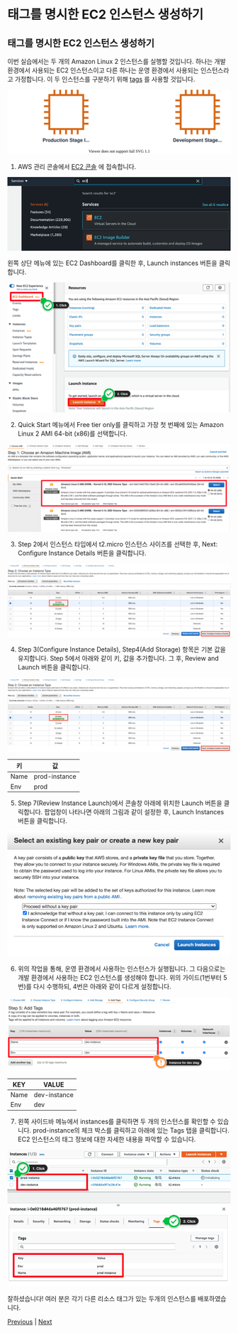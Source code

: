 # 태그를 명시한 EC2 인스턴스 생성하기

## 태그를 명시한 EC2 인스턴스 생성하기
이번 실습에서는 두 개의 Amazon Linux 2 인스턴스를 실행할 것입니다. 하나는 개발 환경에서 사용되는 EC2 인스턴스이고 다른 하나는 운영 환경에서 사용되는 인스턴스라고 가정합니다. 이 두 인스턴스를 구분하기 위해 [tags](https://docs.aws.amazon.com/general/latest/gr/aws_tagging.html) 를 사용할 것입니다.

![](../../images/two-ec2-instances.svg)

1. AWS 관리 콘솔에서 [EC2 콘솔](https://console.aws.amazon.com/ec2/v2/home) 에 접속합니다.

![](../../images/iam-1-01.png)

왼쪽 상단 메뉴에 있는 EC2 Dashboard를 클릭한 후, Launch instances 버튼을 클릭합니다.

![](../../images/ec2-lab-03.png)

2. Quick Start 메뉴에서 Free tier only를 클릭하고 가장 첫 번째에 있는 Amazon Linux 2 AMI 64-bit (x86)를 선택합니다.

![](../../images/ec2-lab-04.png)

3. Step 2에서 인스턴스 타입에서 t2.micro 인스턴스 사이즈를 선택한 후, Next: Configure Instance Details 버튼을 클릭합니다.

![](../../images/iam-1-ec2.png)

4. Step 3(Configure Instance Details), Step4(Add Storage) 항목은 기본 값을 유지합니다. Step 5에서 아래와 같이 키, 값을 추가합니다. 그 후, Review and Launch 버튼을 클릭합니다.

![](../../images/iam-1-ec2.png)

키 | 값
--- | ---
Name | prod-instance
Env | prod

5. Step 7(Review Instance Launch)에서 콘솔창 아래에 위치한 Launch 버튼을 클릭합니다. 팝업창이 나타나면 아래의 그림과 같이 설정한 후, Launch Instances 버튼을 클릭합니다.

![](../../images/iam-1-03.png)

6. 위의 작업을 통해, 운영 환경에서 사용하는 인스턴스가 실행됩니다. 그 다음으로는 개발 환경에서 사용하는 EC2 인스턴스를 생성해야 합니다. 위의 가이드(1번부터 5번)를 다시 수행하되, 4번은 아래와 같이 다르게 설정합니다.

![](../../images/iam-1-04.png)

KEY | VALUE
--- | -----
Name | dev-instance
Env | dev

7. 왼쪽 사이드바 메뉴에서 instances를 클릭하면 두 개의 인스턴스를 확인할 수 있습니다. prod-instance의 체크 박스를 클릭하고 아래에 있는 Tags 탭을 클릭합니다. EC2 인스턴스의 태그 정보에 대한 자세한 내용을 파악할 수 있습니다.

![](../../images/iam-1-05.png)

잘하셨습니다! 여러 분은 각기 다른 리소스 태그가 있는 두개의 인스턴스를 배포하였습니다.

[Previous](../iam.md) | [Next](./2-iam.md)
